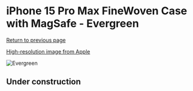 # iPhone 15 Pro Max FineWoven Case with MagSafe - Evergreen

[Return to previous page](/iphone_15)

[High-resolution image from Apple](https://store.storeimages.cdn-apple.com/8756/as-images.apple.com/is/MT503?wid=4500&hei=4500&fmt=png)

<div style="width: 500px"><img src="/everyphone/MT503.png" alt="Evergreen"></div>

## Under construction
